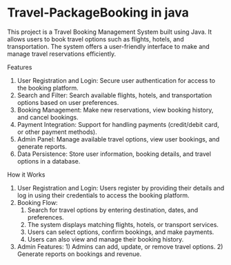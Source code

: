 # Travel-PackageBooking in java
This project is a Travel Booking Management System built using Java. It allows users to book travel options such as flights, hotels, and transportation. The system offers a user-friendly interface to make and manage travel reservations efficiently.

Features
1. User Registration and Login: Secure user authentication for access to the booking platform.
2. Search and Filter: Search available flights, hotels, and transportation options based on user preferences.
3. Booking Management: Make new reservations, view booking history, and cancel bookings.
4. Payment Integration: Support for handling payments (credit/debit card, or other payment methods).
5. Admin Panel: Manage available travel options, view user bookings, and generate reports.
6. Data Persistence: Store user information, booking details, and travel options in a database.

How it Works
1. User Registration and Login: Users register by providing their details and log in using their credentials to access the booking platform.
2. Booking Flow:
      1) Search for travel options by entering destination, dates, and preferences.
      2) The system displays matching flights, hotels, or transport services.
      3) Users can select options, confirm bookings, and make payments.
      4) Users can also view and manage their booking history.
3. Admin Features:
       1) Admins can add, update, or remove travel options.
       2) Generate reports on bookings and revenue.

